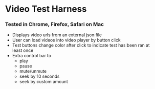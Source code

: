 # Video Test Harness
### Tested in Chrome, Firefox, Safari on Mac

- Displays video urls from an external json file
- User can load videos into video player by button click
- Test buttons change color after click to indicate test has been ran at least once
- Extra control bar to
  - play
  - pause
  - mute/unmute
  - seek by 10 seconds
  - seek by custom amount


